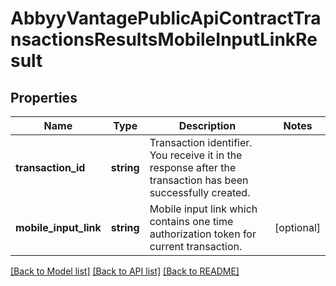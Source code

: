# AbbyyVantagePublicApiContractTransactionsResultsMobileInputLinkResult

## Properties
Name | Type | Description | Notes
------------ | ------------- | ------------- | -------------
**transaction_id** | **string** | Transaction identifier.  You receive it in the response after the transaction has been successfully created. | 
**mobile_input_link** | **string** | Mobile input link which contains one time authorization token for current transaction. | [optional] 

[[Back to Model list]](../../README.md#documentation-for-models) [[Back to API list]](../../README.md#documentation-for-api-endpoints) [[Back to README]](../../README.md)

